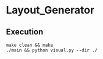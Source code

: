 # Layout_Generator
## Execution
```shell
make clean && make
./main && python visual.py --dir ./
```
